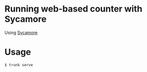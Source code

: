 # Running web-based counter with Sycamore

Using [Sycamore](https://sycamore-rs.netlify.app)

# Usage

```shell
$ trunk serve
```

